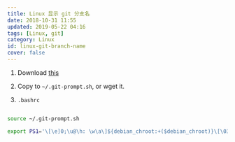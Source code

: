 ```yaml
---
title: Linux 显示 git 分支名
date: 2018-10-31 11:55
updated: 2019-05-22 04:16
tags: [Linux, git]
category: Linux
id: linux-git-branch-name
cover: false
---
```


1. Download [this](https://raw.githubusercontent.com/git/git/master/contrib/completion/git-prompt.sh)

2. Copy to `~/.git-prompt.sh`, or wget it.

3. `.bashrc`

``` bash

source ~/.git-prompt.sh

export PS1='\[\e]0;\u@\h: \w\a\]${debian_chroot:+($debian_chroot)}\[\033[01;32m\]\u@\h\[\033[00m\]:\[\033[01;34m\]\w\[\033[01;33m\]$(__git_ps1)\[\033[00m\]\$ '
```